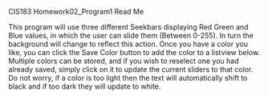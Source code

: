 CIS183 Homework02_Program1 Read Me

This program will use three different Seekbars displaying Red Green and Blue values, in which the user can slide them (Between 0-255). 
In turn the background will change to reflect this action. Once you have a color you like, you can click the Save Color button to add the
color to a listview below. Multiple colors can be stored, and if you wish to reselect one you had already saved, simply click on it to update
the current sliders to that color. Do not worry, if a color is too light then the text will automatically shift to black and if too dark they
will update to white. 